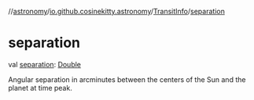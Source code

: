 //[astronomy](../../../index.md)/[io.github.cosinekitty.astronomy](../index.md)/[TransitInfo](index.md)/[separation](separation.md)

# separation

val [separation](separation.md): [Double](https://kotlinlang.org/api/latest/jvm/stdlib/kotlin/-double/index.html)

Angular separation in arcminutes between the centers of the Sun and the planet at time peak.
